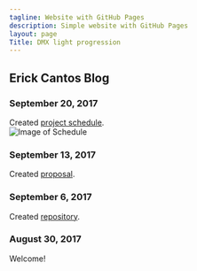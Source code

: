 ```yaml
---
tagline: Website with GitHub Pages
description: Simple website with GitHub Pages
layout: page
Title: DMX light progression 
---
```


Erick Cantos Blog
-------------

 

### September 20, 2017

Created [project schedule](https://github.com/ErickCantos13/SensorEffector/blob/master/ErickCantosHardwareProject.gan).  
![Image of Schedule](https://github.com/ErickCantos13/SensorEffector/blob/master/Images/gantChart.JPG)

### September 13, 2017

Created [proposal](https://github.com/six0four/StudentSenseHat/blob/master/documentation/ProposalContentStudentNameRev02.pdf).

### September 6, 2017

Created [repository](https://github.com/six0four/StudentSenseHat).

### August 30, 2017

Welcome!
